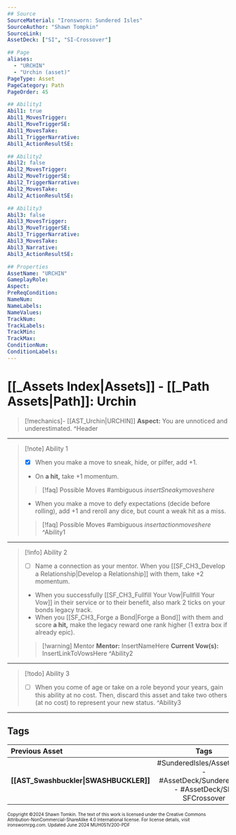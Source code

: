 ```yaml
---
## Source
SourceMaterial: "Ironsworn: Sundered Isles"
SourceAuthor: "Shawn Tompkin"
SourceLink: 
AssetDeck: ["SI", "SI-Crossover"]

## Page
aliases:
  - "URCHIN"
  - "Urchin (asset)"
PageType: Asset
PageCategory: Path
PageOrder: 45

## Ability1
Abil1: true
Abil1_MovesTrigger: 
Abil1_MoveTriggerSE: 
Abil1_MovesTake: 
Abil1_TriggerNarrative: 
Abil1_ActionResultSE: 

## Ability2
Abil2: false
Abil2_MovesTrigger: 
Abil2_MoveTriggerSE: 
Abil2_TriggerNarrative: 
Abil2_MovesTake: 
Abil2_ActionResultSE: 

## Ability3
Abil3: false
Abil3_MovesTrigger: 
Abil3_MoveTriggerSE: 
Abil3_TriggerNarrative: 
Abil3_MovesTake: 
Abil3_Narrative: 
Abil3_ActionResultSE: 

## Properties
AssetName: "URCHIN"
GameplayRole: 
Aspect: 
PreReqCondition: 
NameNum: 
NameLabels: 
NameValues: 
TrackNum: 
TrackLabels: 
TrackMin: 
TrackMax: 
ConditionNum: 
ConditionLabels: 
---
```

# [[_Assets Index|Assets]] - [[_Path Assets|Path]]: Urchin

> [!mechanics]- [[AST_Urchin|URCHIN]]
> **Aspect:** You are unnoticed and underestimated. ^Header
___
> [!note] Ability 1
> - [x] When you make a move to sneak, hide, or pilfer, add +1.
> - On **a hit,** take +1 momentum.
> > [!faq] Possible Moves
> > #ambiguous _insertSneakymoveshere_
> - When you make a move to defy expectations (decide before rolling), add +1 and reroll any dice, but count a weak hit as a miss.
> > [!faq] Possible Moves
> > #ambiguous _insertactionmoveshere_ ^Ability1
___
> [!info] Ability 2
> - [ ] Name a connection as your mentor. When you [[SF_CH3_Develop a Relationship|Develop a Relationship]] with them, take +2 momentum.
> - When you successfully [[SF_CH3_Fullfill Your Vow|Fullfill Your Vow]] in their service or to their benefit, also mark 2 ticks on your bonds legacy track.
> - When you [[SF_CH3_Forge a Bond|Forge a Bond]] with them and score **a hit,** make the legacy reward one rank higher (1 extra box if already epic). 
> > [!warning] Mentor
> > **Mentor:** InsertNameHere 
> > **Current Vow(s):** InsertLinkToVowsHere ^Ability2
___
> [!todo] Ability 3
> - [ ] When you come of age or take on a role beyond your years, gain this ability at no cost. Then, discard this asset and take two others (at no cost) to represent your new status. ^Ability3
___
## Tags

| Previous Asset | Tags | Next Asset |
| :--- | :---: | ---: |
| **[[AST_Swashbuckler\|SWASHBUCKLER]]** | #SunderedIsles/Assets/Path - #AssetDeck/SunderedIsles - #AssetDeck/SI-SFCrossover | **[[AST_Waterborn\|WATERBORN]]** |

<font size=-2>Copyright ©2024 Shawn Tomkin. The text of this work is licensed under the Creative Commons Attribution-NonCommercial-ShareAlike 4.0 International license. For license details, visit ironswornrpg.com. Updated June 2024 MUH051V200-PDF</font>